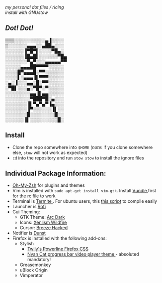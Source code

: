 *my personal dot files / ricing  
install with GNUstow*


## *Dot! Dot!*
▒▒▒░░░░░░░░░░▄▐░░░░  
▒░░░░░░▄▄▄░░▄██▄░░░  
░░░░░░▐▀█▀▌░░░░▀█▄░  
░░░░░░▐█▄█▌░░░░░░▀█▄  
░░░░░░░▀▄▀░░░▄▄▄▄▄▀▀  
░░░░░▄▄▄██▀▀▀▀░░░░░  
░░░░█▀▄▄▄█░▀▀░░░░░░  
░░░░▌░▄▄▄▐▌▀▀▀░░░░░  
░▄░▐░░░▄▄░█░▀▀░░░░░  
░▀█▌░░░▄░▀█▀░▀░░░░░  
░░░░░░░░▄▄▐▌▄▄░░░░░  
░░░░░░░░▀███▀█░▄░░░  
░░░░░░░▐▌▀▄▀▄▀▐▄░░░  
░░░░░░░▐▀░░░░░░▐▌░░  
░░░░░░░█░░░░░░░░█░░  
░░░░░░▐▌░░░░░░░░░█░  

## Install

- Clone the repo somewhere into `$HOME` (*note*: if you clone somewhere else, `stow` will not work as expected)
- `cd` into the repository and run `stow stow` to install the ignore files


## Individual Package Information:

- [Oh-My-Zsh](https://github.com/robbyrussell/oh-my-zsh) for plugins and themes
- Vim is installed with `sudo apt-get install vim-gtk`.  Install [ Vundle ](https://github.com/VundleVim/Vundle.vim) first for the rc file to work
- Terminal is [ Termite ](https://github.com/thestinger/termite/).  For ubuntu users, this [this script](https://github.com/xiouy/termite-install_ubuntu16.04.1) to compile easily
- Launcher is [Rofi](https://davedavenport.github.io/rofi/)
- Gui Theming:
  - GTK Theme: [Arc Dark](https://github.com/horst3180/arc-theme)
  - Icons: [Xenlism Wildfire](http://xenlism.github.io/wildfire/)
  - Cursor: [Breeze Hacked](https://www.gnome-look.org/content/show.php/Breeze+Serie?content=169316)
- Notifier is [Dunst](https://github.com/knopwob/dunst)
- Firefox is installed with the following add-ons:
  - Stylish
    - [ Twily's Powerline Firefox CSS ]( https://userstyles.org/styles/102262/twily-s-powerline-firefox-css )
    - [ Nyan Cat progress bar video player theme ]( https://userstyles.org/styles/95033/youtube-nyan-cat-progress-bar-video-player-theme) - absoluted mandatory!
  - Greasemonkey
  - uBlock Origin
  - Vimperator

